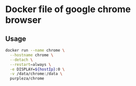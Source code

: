 # Docker file of google chrome browser

## Usage

```bash
docker run --name chrome \
  --hostname chrome \
  --detach \
  --restart=always \
  -e DISPLAY=${hostIp}:0 \
  -v /data/chrome:/data \
  purpleza/chrome
```
